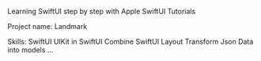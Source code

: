 
Learning SwiftUI step by step with Apple SwiftUI Tutorials

Project name: Landmark

Skills:
SwiftUI
UIKit in SwiftUI
Combine
SwiftUI Layout
Transform Json Data into models
...
